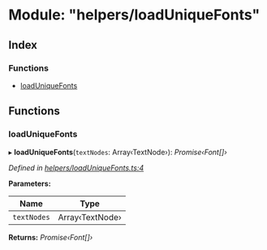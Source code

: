 
# Module: "helpers/loadUniqueFonts"

## Index

### Functions

* [loadUniqueFonts](_helpers_loaduniquefonts_.md#loaduniquefonts)

## Functions

###  loadUniqueFonts

▸ **loadUniqueFonts**(`textNodes`: Array‹TextNode›): *Promise‹Font[]›*

*Defined in [helpers/loadUniqueFonts.ts:4](https://github.com/figma-plugin-helper-functions/figma-plugin-helpers/blob/043ed21/src/helpers/loadUniqueFonts.ts#L4)*

**Parameters:**

Name | Type |
------ | ------ |
`textNodes` | Array‹TextNode› |

**Returns:** *Promise‹Font[]›*
